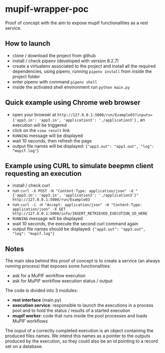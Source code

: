 # mupif-wrapper-poc
Proof of concept with the aim to expose mupif functionalities as a rest service. 

## How to launch
- clone / download the project from github
- install / check pipenv (developed with version 8.2.7) 
- create a virtualenv associated to the project and install all the required dependencies, using pipenv, running `pipenv install` from inside the project folder
- enter pipenv with command `pipenv shell`
- inside the activated shell environment run `python main.py`

## Quick example using Chrome web browser
- open your browser at `http://127.0.0.1:5000/run/Example03?inputs={'app3.in': 'app3.in', 'application3': './application3'}` , an execution will be triggered
- click on the `view result` link
- `RUNNING` message will be displayed
- wait 10 seconds, then refresh the page 
- output file names will be displayed: `{"app3.out": "app3.out", "log": "mupif.log"}` 

## Example using CURL to simulate beepmn client requesting an execution
- install / check  curl 
- run `curl -X POST -H "Content-Type: application/json" -d "{'app3.in': 'app3.in', 'application3': './application3'}" http://127.0.0.1:5000/run/Example03`
- run `curl -i -H "Accept: application/json" -H "Content-Type: application/json" -X GET http://127.0.0.1:5000/info/INSERT_RETRIEVED_EXECUTION_ID_HERE`
- `RUNNING` message will be displayed
- wait 10 seconds, the execute the second curl command again 
- output file names should be displayed: `{"app3.out": "app3.out", "log": "mupif.log"}` 

## Notes
The main idea behind this proof of concept is to create a service (an always running process) that exposes some functionalities:
- ask for a MuPIF workflow execution 
- ask for MuPIF workflow execution status / output 

The code is divided into 3 modules:
- **rest interface** (main.py)
- **execution service**: responsible to launch the executions in a process pool and to hold the status / results of a started execution 
- **mupif worker**: code that runs inside the pool processes and loads MuPIF workflows

The ouput of a correctly completed execution is an object containing the produced files names. We intend this names as a pointer to the outputs produced by the execution, so they could also be an id pointing to a record set on a database.
